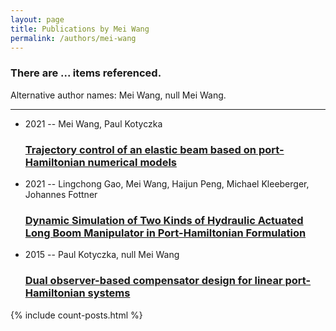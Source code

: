```yaml
---
layout: page
title: Publications by Mei Wang
permalink: /authors/mei-wang
---
```


<h3 id="number-posts">There are ... items referenced.</h3>
<p id='info-authors'>Alternative author names: Mei Wang, null Mei Wang.</p>
<hr />
<ul class="post-list">
<li><span class='post-meta'>2021 -- Mei Wang, Paul Kotyczka</span><h3><a class='post-link' href="{{ site.baseurl }}/trajectory-control-of-an-elastic-beam-based-on-port-hamiltonian-numerical-models">Trajectory control of an elastic beam based on port-Hamiltonian numerical models</a></h3></li>
<li><span class='post-meta'>2021 -- Lingchong Gao, Mei Wang, Haijun Peng, Michael Kleeberger, Johannes Fottner</span><h3><a class='post-link' href="{{ site.baseurl }}/dynamic-simulation-of-two-kinds-of-hydraulic-actuated-long-boom-manipulator-in-port-hamiltonian-formulation">Dynamic Simulation of Two Kinds of Hydraulic Actuated Long Boom Manipulator in Port-Hamiltonian Formulation</a></h3></li>
<li><span class='post-meta'>2015 -- Paul Kotyczka, null Mei Wang</span><h3><a class='post-link' href="{{ site.baseurl }}/dual-observer-based-compensator-design-for-linear-port-hamiltonian-systems">Dual observer-based compensator design for linear port-Hamiltonian systems</a></h3></li>

</ul>
{% include count-posts.html %}
